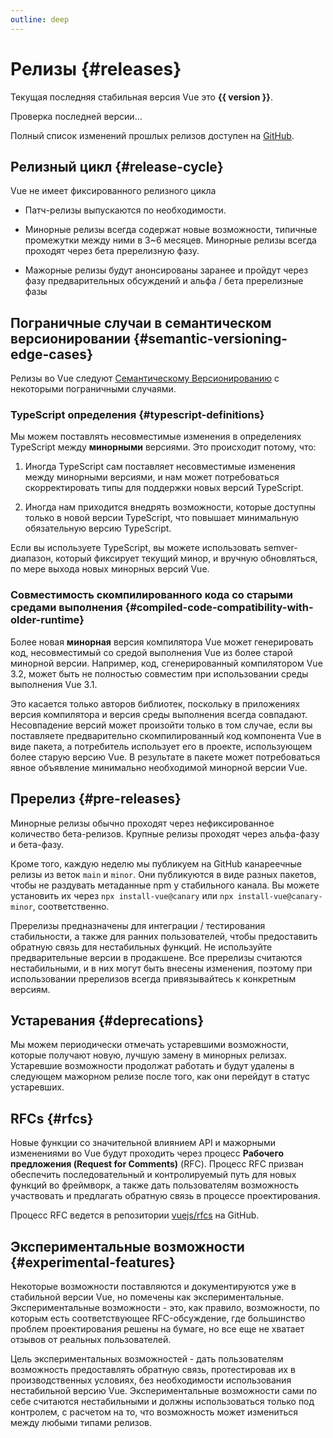 ```yaml
---
outline: deep
---
```


<script setup>
import { ref, onMounted } from 'vue'

const version = ref()

onMounted(async () => {
  const res = await fetch('https://api.github.com/repos/vuejs/core/releases/latest')
  version.value = (await res.json()).name
})
</script>

# Релизы {#releases}

<p v-if="version">
Текущая последняя стабильная версия Vue это <strong>{{ version }}</strong>.
</p>
<p v-else>
Проверка последней версии...
</p>

Полный список изменений прошлых релизов доступен на [GitHub](https://github.com/vuejs/core/blob/main/CHANGELOG.md).

## Релизный цикл {#release-cycle}

Vue не имеет фиксированного релизного цикла

- Патч-релизы выпускаются по необходимости.

- Минорные релизы всегда содержат новые возможности, типичные промежутки между ними в 3~6 месяцев. Минорные релизы всегда проходят через бета пререлизную фазу.

- Мажорные релизы будут анонсированы заранее и пройдут через фазу предварительных обсуждений и альфа / бета пререлизные фазы

## Пограничные случаи в семантическом версионировании {#semantic-versioning-edge-cases}

Релизы во Vue следуют [Семантическому Версионированию](https://semver.org/) с некоторыми пограничными случаями.

### TypeScript определения {#typescript-definitions}

Мы можем поставлять несовместимые изменения в определениях TypeScript между **минорными** версиями. Это происходит потому, что:

1. Иногда TypeScript сам поставляет несовместимые изменения между минорными версиями, и нам может потребоваться скорректировать типы для поддержки новых версий TypeScript.

2. Иногда нам приходится внедрять возможности, которые доступны только в новой версии TypeScript, что повышает минимальную обязательную версию TypeScript.

Если вы используете TypeScript, вы можете использовать semver-диапазон, который фиксирует текущий минор, и вручную обновляться, по мере выхода новых минорных версий Vue.

### Совместимость скомпилированного кода со старыми средами выполнения {#compiled-code-compatibility-with-older-runtime}

Более новая **минорная** версия компилятора Vue может генерировать код, несовместимый со средой выполнения Vue из более старой минорной версии. Например, код, сгенерированный компилятором Vue 3.2, может быть не полностью совместим при использовании среды выполнения Vue 3.1.

Это касается только авторов библиотек, поскольку в приложениях версия компилятора и версия среды выполнения всегда совпадают. Несовпадение версий может произойти только в том случае, если вы поставляете предварительно скомпилированный код компонента Vue в виде пакета, а потребитель использует его в проекте, использующем более старую версию Vue. В результате в пакете может потребоваться явное объявление минимально необходимой минорной версии Vue.

## Пререлиз {#pre-releases}

Минорные релизы обычно проходят через нефиксированное количество бета-релизов. Крупные релизы проходят через альфа-фазу и бета-фазу.

Кроме того, каждую неделю мы публикуем на GitHub канареечные релизы из веток `main` и `minor`. Они публикуются в виде разных пакетов, чтобы не раздувать метаданные npm у стабильного канала. Вы можете установить их через `npx install-vue@canary` или `npx install-vue@canary-minor`, соответственно.

Пререлизы предназначены для интеграции / тестирования стабильности, а также для ранних пользователей, чтобы предоставить обратную связь для нестабильных функций. Не используйте предварительные версии в продакшене. Все пререлизы считаются нестабильными, и в них могут быть внесены изменения, поэтому при использовании пререлизов всегда привязывайтесь к конкретным версиям.

## Устаревания {#deprecations}

Мы можем периодически отмечать устаревшими возможности, которые получают новую, лучшую замену в минорных релизах. Устаревшие возможности продолжат работать и будут удалены в следующем мажорном релизе после того, как они перейдут в статус устаревших.

## RFCs {#rfcs}

Новые функции со значительной влиянием API и мажорными изменениями во Vue будут проходить через процесс **Рабочего предложения (Request for Comments)** (RFC). Процесс RFC призван обеспечить последовательный и контролируемый путь для новых функций во фреймворк, а также дать пользователям возможность участвовать и предлагать обратную связь в процессе проектирования.

Процесс RFC ведется в репозитории [vuejs/rfcs](https://github.com/vuejs/rfcs) на GitHub.

## Экспериментальные возможности {#experimental-features}

Некоторые возможности поставляются и документируются уже в стабильной версии Vue, но помечены как экспериментальные. Экспериментальные возможности - это, как правило, возможности, по которым есть соответствующее RFC-обсуждение, где большинство проблем проектирования решены на бумаге, но все еще не хватает отзывов от реальных пользователей.

Цель экспериментальных возможностей - дать пользователям возможность предоставлять обратную связь, протестировав их в производственных условиях, без необходимости использования нестабильной версию Vue. Экспериментальные возможности сами по себе считаются нестабильными и должны использоваться только под контролем, с расчетом на то, что возможность может измениться между любыми типами релизов.
